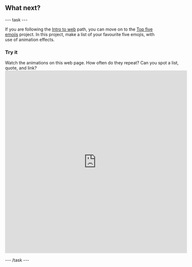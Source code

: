 <h2 class="c-project-heading--task">What next?</h2>

--- task ---

If you are following the [Intro to web](https://projects.raspberrypi.org/en/pathways/web-intro-simplified) path, you can move on to the [Top five emojis](https://projects.raspberrypi.org/en/projects/top-5-emoji-list-simplified) project. In this project, make a list of your favourite five emojis, with use of animation effects.

### Try it
<div style="display: flex; flex-wrap: wrap">
<div style="flex-basis: 175px; flex-grow: 1">  
Watch the animations on this web page. How often do they repeat? Can you spot a list, quote, and link?

<iframe src="https://staging-editor.raspberrypi.org/en/embed/viewer/top-5-emoji-list" width="600" height="600" frameborder="0" marginwidth="0" marginheight="0" allowfullscreen> </iframe>
</div>
</div>

--- /task ---

